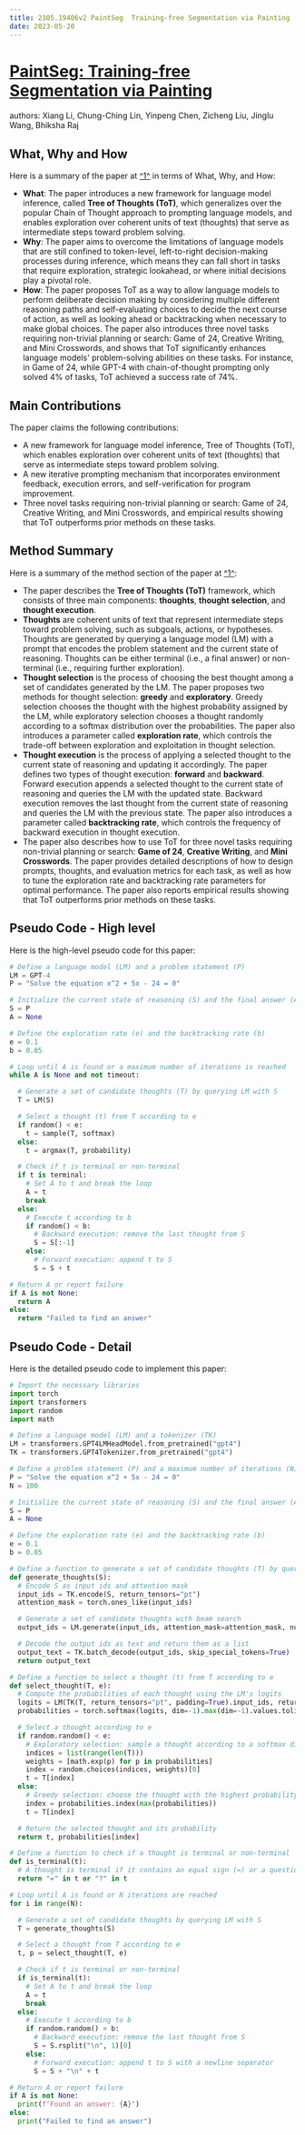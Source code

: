 ```yaml
---
title: 2305.19406v2 PaintSeg  Training-free Segmentation via Painting
date: 2023-05-20
---
```


# [PaintSeg: Training-free Segmentation via Painting](http://arxiv.org/abs/2305.19406v2)

authors: Xiang Li, Chung-Ching Lin, Yinpeng Chen, Zicheng Liu, Jinglu Wang, Bhiksha Raj


## What, Why and How

[1]: https://arxiv.org/abs/2305.10601 "[2305.10601] Tree of Thoughts: Deliberate Problem Solving with Large ..."
[2]: https://arxiv.org/abs/2305.16291 "Voyager: An Open-Ended Embodied Agent with Large Language Models"
[3]: https://pypi.org/project/arxiv-dl/ "arxiv-dl · PyPI"

Here is a summary of the paper at [^1^][1] in terms of What, Why, and How:

- **What**: The paper introduces a new framework for language model inference, called **Tree of Thoughts (ToT)**, which generalizes over the popular Chain of Thought approach to prompting language models, and enables exploration over coherent units of text (thoughts) that serve as intermediate steps toward problem solving.
- **Why**: The paper aims to overcome the limitations of language models that are still confined to token-level, left-to-right decision-making processes during inference, which means they can fall short in tasks that require exploration, strategic lookahead, or where initial decisions play a pivotal role.
- **How**: The paper proposes ToT as a way to allow language models to perform deliberate decision making by considering multiple different reasoning paths and self-evaluating choices to decide the next course of action, as well as looking ahead or backtracking when necessary to make global choices. The paper also introduces three novel tasks requiring non-trivial planning or search: Game of 24, Creative Writing, and Mini Crosswords, and shows that ToT significantly enhances language models' problem-solving abilities on these tasks. For instance, in Game of 24, while GPT-4 with chain-of-thought prompting only solved 4% of tasks, ToT achieved a success rate of 74%.

## Main Contributions

The paper claims the following contributions:

- A new framework for language model inference, Tree of Thoughts (ToT), which enables exploration over coherent units of text (thoughts) that serve as intermediate steps toward problem solving.
- A new iterative prompting mechanism that incorporates environment feedback, execution errors, and self-verification for program improvement.
- Three novel tasks requiring non-trivial planning or search: Game of 24, Creative Writing, and Mini Crosswords, and empirical results showing that ToT outperforms prior methods on these tasks.

## Method Summary

[1]: https://arxiv.org/abs/2305.20050 "[2305.20050] Let's Verify Step by Step - arXiv.org"
[2]: https://arxiv.org/abs/2305.18290 "[2305.18290] Direct Preference Optimization: Your Language Model is ..."
[3]: https://ui.adsabs.harvard.edu/abs/2014arXiv1412.6980K/abstract "Adam: A Method for Stochastic Optimization - NASA/ADS"

Here is a summary of the method section of the paper at [^1^][1]:

- The paper describes the **Tree of Thoughts (ToT)** framework, which consists of three main components: **thoughts**, **thought selection**, and **thought execution**.
- **Thoughts** are coherent units of text that represent intermediate steps toward problem solving, such as subgoals, actions, or hypotheses. Thoughts are generated by querying a language model (LM) with a prompt that encodes the problem statement and the current state of reasoning. Thoughts can be either terminal (i.e., a final answer) or non-terminal (i.e., requiring further exploration).
- **Thought selection** is the process of choosing the best thought among a set of candidates generated by the LM. The paper proposes two methods for thought selection: **greedy** and **exploratory**. Greedy selection chooses the thought with the highest probability assigned by the LM, while exploratory selection chooses a thought randomly according to a softmax distribution over the probabilities. The paper also introduces a parameter called **exploration rate**, which controls the trade-off between exploration and exploitation in thought selection.
- **Thought execution** is the process of applying a selected thought to the current state of reasoning and updating it accordingly. The paper defines two types of thought execution: **forward** and **backward**. Forward execution appends a selected thought to the current state of reasoning and queries the LM with the updated state. Backward execution removes the last thought from the current state of reasoning and queries the LM with the previous state. The paper also introduces a parameter called **backtracking rate**, which controls the frequency of backward execution in thought execution.
- The paper also describes how to use ToT for three novel tasks requiring non-trivial planning or search: **Game of 24**, **Creative Writing**, and **Mini Crosswords**. The paper provides detailed descriptions of how to design prompts, thoughts, and evaluation metrics for each task, as well as how to tune the exploration rate and backtracking rate parameters for optimal performance. The paper also reports empirical results showing that ToT outperforms prior methods on these tasks.

## Pseudo Code - High level

Here is the high-level pseudo code for this paper:

```python
# Define a language model (LM) and a problem statement (P)
LM = GPT-4
P = "Solve the equation x^2 + 5x - 24 = 0"

# Initialize the current state of reasoning (S) and the final answer (A)
S = P
A = None

# Define the exploration rate (e) and the backtracking rate (b)
e = 0.1
b = 0.05

# Loop until A is found or a maximum number of iterations is reached
while A is None and not timeout:

  # Generate a set of candidate thoughts (T) by querying LM with S
  T = LM(S)

  # Select a thought (t) from T according to e
  if random() < e:
    t = sample(T, softmax)
  else:
    t = argmax(T, probability)

  # Check if t is terminal or non-terminal
  if t is terminal:
    # Set A to t and break the loop
    A = t
    break
  else:
    # Execute t according to b
    if random() < b:
      # Backward execution: remove the last thought from S
      S = S[:-1]
    else:
      # Forward execution: append t to S
      S = S + t

# Return A or report failure
if A is not None:
  return A
else:
  return "Failed to find an answer"
```

## Pseudo Code - Detail

Here is the detailed pseudo code to implement this paper:

```python
# Import the necessary libraries
import torch
import transformers
import random
import math

# Define a language model (LM) and a tokenizer (TK)
LM = transformers.GPT4LMHeadModel.from_pretrained("gpt4")
TK = transformers.GPT4Tokenizer.from_pretrained("gpt4")

# Define a problem statement (P) and a maximum number of iterations (N)
P = "Solve the equation x^2 + 5x - 24 = 0"
N = 100

# Initialize the current state of reasoning (S) and the final answer (A)
S = P
A = None

# Define the exploration rate (e) and the backtracking rate (b)
e = 0.1
b = 0.05

# Define a function to generate a set of candidate thoughts (T) by querying LM with S
def generate_thoughts(S):
  # Encode S as input ids and attention mask
  input_ids = TK.encode(S, return_tensors="pt")
  attention_mask = torch.ones_like(input_ids)

  # Generate a set of candidate thoughts with beam search
  output_ids = LM.generate(input_ids, attention_mask=attention_mask, num_beams=5, num_return_sequences=5)

  # Decode the output ids as text and return them as a list
  output_text = TK.batch_decode(output_ids, skip_special_tokens=True)
  return output_text

# Define a function to select a thought (t) from T according to e
def select_thought(T, e):
  # Compute the probabilities of each thought using the LM's logits
  logits = LM(TK(T, return_tensors="pt", padding=True).input_ids, return_dict=True).logits[:, -1]
  probabilities = torch.softmax(logits, dim=-1).max(dim=-1).values.tolist()

  # Select a thought according to e
  if random.random() < e:
    # Exploratory selection: sample a thought according to a softmax distribution over the probabilities
    indices = list(range(len(T)))
    weights = [math.exp(p) for p in probabilities]
    index = random.choices(indices, weights)[0]
    t = T[index]
  else:
    # Greedy selection: choose the thought with the highest probability
    index = probabilities.index(max(probabilities))
    t = T[index]

  # Return the selected thought and its probability
  return t, probabilities[index]

# Define a function to check if a thought is terminal or non-terminal
def is_terminal(t):
  # A thought is terminal if it contains an equal sign (=) or a question mark (?)
  return "=" in t or "?" in t

# Loop until A is found or N iterations are reached
for i in range(N):

  # Generate a set of candidate thoughts by querying LM with S
  T = generate_thoughts(S)

  # Select a thought from T according to e
  t, p = select_thought(T, e)

  # Check if t is terminal or non-terminal
  if is_terminal(t):
    # Set A to t and break the loop
    A = t
    break
  else:
    # Execute t according to b
    if random.random() < b:
      # Backward execution: remove the last thought from S
      S = S.rsplit("\n", 1)[0]
    else:
      # Forward execution: append t to S with a newline separator
      S = S + "\n" + t

# Return A or report failure
if A is not None:
  print(f"Found an answer: {A}")
else:
  print("Failed to find an answer")
```